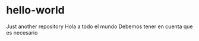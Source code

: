 # hello-world
Just another repository
Hola a todo el mundo 
Debemos tener en cuenta que es necesario
